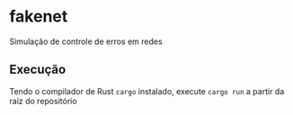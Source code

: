 # fakenet

Simulação de controle de erros em redes

## Execução

Tendo o compilador de Rust `cargo` instalado, execute `cargo run` a partir da raiz do repositório
